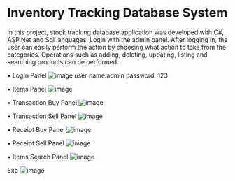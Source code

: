 # Inventory Tracking Database System
In this project, stock tracking database application was developed with C#, ASP.Net and Sql languages.
Login with the admin panel. After logging in, the user can easily perform the action by choosing what action to take from the categories. 
Operations such as adding, deleting, updating, listing and searching products can be performed.

•	LogIn Panel
![image](https://user-images.githubusercontent.com/74907355/175161963-0c3aa882-fd22-4070-b1c4-281e93e9737f.png)
user name:admin
password: 123

•	Items Panel
![image](https://user-images.githubusercontent.com/74907355/175162204-6e4c8963-4796-4549-8df2-77698fd3ba23.png)

•	Transaction Buy Panel
![image](https://user-images.githubusercontent.com/74907355/175162364-0efdcb90-b70f-4ed4-a1ab-c6103917e162.png)

•	Transaction Sell Panel
![image](https://user-images.githubusercontent.com/74907355/175162521-6e7b6b09-2894-465a-bc44-ca09afb3e234.png)

•	Receipt Buy Panel
![image](https://user-images.githubusercontent.com/74907355/175162730-fba5c939-e659-4c33-8311-65d4ef06ac50.png)

•	Receipt Sell Panel
![image](https://user-images.githubusercontent.com/74907355/175162928-9bc698aa-2b06-4b5a-a465-16de14624c8d.png)

•	Items Search Panel
![image](https://user-images.githubusercontent.com/74907355/175162999-b7f3d231-992e-4c24-bd3e-d725cba24f95.png)

Exp
![image](https://user-images.githubusercontent.com/74907355/175163068-1b022fda-dce4-48e0-affe-f0aa0af11ddc.png)
